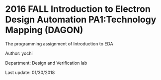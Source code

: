 # 2016 FALL Introduction to Electron Design Automation PA1:Technology Mapping (DAGON)                                         
The programming assignment of Introduction to EDA

Author: yochi

Department: Design and Verification lab

Last update: 01/30/2018
